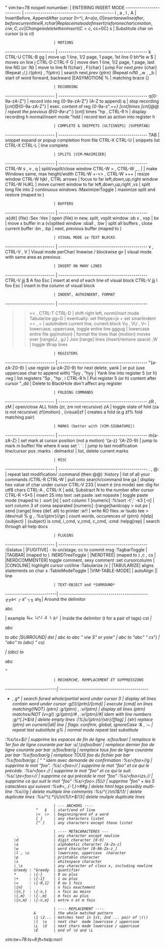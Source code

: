 " vim:tw=78 nospell nonumber:
                          | ENTERING INSERT MODE
------------------------- | ---------------------------------------------
i , a , I , A             | InsertBefore, AppendAfter cursor (I=^i, A=$a)
o , O                     | insert a new line after, before current line
R , r{char}               | Replace instead of insert (r is for one char)
c{motion} , ciw , C , cc  | Change ie delete then insert (C=c$, cc=0C)
s                         | Substitute char on cursor (s is cl)

                          | MOTIONS
------------------------- | ---------------------------------------------
    k  CTRL-U  CTRL-B  gg | move up  1 line, 1/2 page, 1 page, 1st line
0 bh*le w $               | moves on line
    j  CTRL-D  CTRL-F  G  | move dwn 1 line, 1/2 page, 1 page, last line
NG (or :N)                | move to line N
f{char} , F{char}         | jump For next,prev {char} (Repeat ;/,)
/{ptrn} , ?{ptrn}         | search   next,prev {ptrn} (Repeat n/N)
,,w   ,   ,,b             | start of word forward, backward |EASYMOTION|
%                         | matching brace {}[]()

                          | RECORDING
------------------------- | ---------------------------------------------
q{0-9a-zA-Z"}             | record into reg {0-9a-zA-Z"} (A-Z to append)
q                         | stop recording
[cnt]@{0-9a-zA-Z"}        | exec. content of reg {0-9a-z".=*+} [cnt]times
[cnt]@@                   | repeat the previous @{0-9a-z":*} [cnt] times
"hp , CTRL-R h            | display recording h normal/insert mode
"hdd                      | record text as action into register h

                          | COMPLETE & SNIPPETS |ULTISNIPS| |SUPERTAB|
------------------------- | ---------------------------------------------
TAB                       | snippet expand or popup completion from file
CTRL-X CTRL-U             | snippets list
CTRL-X CTRL-L             | line complete

                          | SPLITS |VIM-MAXIMIZER|
------------------------- | ---------------------------------------------
CTRL-W s , v , q          | split/vspilt/close window
CTRL-W =   , CTRL-W _ , | | make Windows same, max height/width
CTRL-W +-<> , CTRL-W +++  | resize window
CTRL-W hjkl , CTRL arrows | focus to far left,down,up,right window
CTRL-W HJKL               | move current window to far left,down,up,right
,vs                       | split long file into 2 continuous windows
:MaximizerToggle          | maximize split and restore (maped to <F4>)

                          | BUFFERS
------------------------- | ---------------------------------------------
:e[dit] {file}  :Sex :Vex | open {file} in new, split, vsplit window
:sb x , vsp | bx          | move x buffer in a (v)splited window
:sball , :bw              | split all buffers , close current buffer
:bn , :bp                 | next, previous buffer (maped to <F2> <F3>)

                          | VISUAL MODE ie TEXT BLOCKS
------------------------- | ---------------------------------------------
v , CTRL-V  , V           | Visual mode perChar/ linewise / blockwise
gv                        | visual mode with same area as previous

                          | INSERT ON MANY LINES
------------------------- | ---------------------------------------------
CTRL-V  jjj $ A foo Esc   | insert at end of each line of visual block
CTRL-V  jjj I foo Esc     | insert in the column of visual block

                          | INDENT, AUTOINDENT, FORMAT
------------------------- | ---------------------------------------------
>>  << , CTRL-T  CTRL-D   | shift right left, norml/insrt mode Tabularize
gg=G                      | eventually: set filetype=js + set smartindent
== , =                    | autoIndent current line, current block
Vu , VU , V~              | lowercase, uppercase, toggle entire line
gggug                     | lowercase entire file
gq{motion}                | format the lines that {motion} moves over
[range]J , gJ             | Join [range] lines (insert/remove space)
,W                        | toggle Wrap lines


                          | REGISTERS
------------------------- | ---------------------------------------------
"{a-zA-Z0-9}              | use registr {a-zA-Z0-9} for next delete, yank
                          |    or put (use uppercase char to append with)
"5yy , "hyy               | Yank line into register 5 (or h)
:reg                      | list registers
"5p  , "hp , i CTRL-R h   | Put register 5 (or h) content after cursor
"_dd                      | Delete to BlackHole don't affect any register

                          | FOLDING COMMANDS
------------------------- | ---------------------------------------------
zR , zM                   | open/close ALL folds (zr, zm not recursive)
zA                        | toggle state of fold (za is not recursive)
zf{motion} , {visual}zf   | creates a fold (e.g zf% fold matching pair)

                          | MARKS (better with |VIM-SIGNATURE|)
------------------------- | ---------------------------------------------
m{a-zA-Z}                 | set mark at cursor position (not a motion)
'{a-z} '{A-Z0-9}          | jump to mark in buffer/ file where it was set
'.     `.                 | jump to last modification line/cursor pos
:marks  : delmarks!       | list, delete current marks

                          | MISC
------------------------- | ---------------------------------------------
.   ,   @:                | repeat last modification/ :command (then @@)
:history                  | list of all your commands
/CTRL-R CTRL-W            | pull <cword> onto search/command line
ga                        | display hex value of char under cursor
CTRL-V 233                | insert é (ins mode) see :dig for utf8 chars
CTRL-A  , CTRL-X          | add, Substract N to the number after cursor
CTRL-R =5*5               | insert 25 into text
:set paste :set nopaste   | toggle paste mode (maped to <F12>)
:sort [n]                 | sort column 1 [numeric]
:%!sort -t';' -k3 [-n]    | sort column 3 of coma separated [numeric]
:[range]hardcopy > out.ps | send [range] lines (def. all) to printer
:w!!                      | write RO files :w !sudo tee > /dev/null %
g<C-G> , :%s/{ptnr}//gn   | count words, occurences of {ptrn}
:h[elp] {subject}         | {subject} is cmd, i_cmd, v_cmd, c_cmd, :cmd
:helpg[rep]               | search through all help docs

                          | PLUGINS
------------------------- | ---------------------------------------------
:Gstatus                  | |FUGITIVE| - to un/stage, cc to commit msg
:TagbarToggle             | |TAGBAR| (maped to <F8>)
:NERDTreeToggle           | |NERDTREE| (maped to <F7>)
,c<Space>  ,  cs          | |NERDCOMMENTER| toggle comment, sexy comment
:set cursorcolumn         | |CONOLINE| highlight cursor col/line <F10>
:Tabularize /x            | |TABULARIZE| aligns statements on char x 
:TableModeToggle          | |VIM-TABLE-MODE| | autoAlign || line

                          | TEXT-OBJECT and *SURROUND*
--------------------------| ---------------------------------------------
╔╓a<   ┌  a"  ┐╖       at╗| Around the delimitor
 <p id= " xy " > abc </p> |    example
  ╚i<    └i"┘ ╝ └ it┘     | Inside the delimitor (t for a pair of tags)
cst<i>                    | <p>abc</p> to <i>abc</i>  |SURROUND|
dst                       | <i>abc</i> to abc            "
viw S" or ysiw"           | abc to "abc"                 "
cs")                      | "abc" to (abc)               "
cs)<p>                    | (abc) to <p>abc</p>          "

                          | RECHERCHE, REMPLACEMENT ET SUPPRESSIONS
--------------------------| ---------------------------------------------
* , g*                    | search forwd whole/partial word under cursor
[I                        | display all lines contain word under cursor
:g[!]/{prtn}/[cmd]        | execute [cmd] on lines matching(!NOT) {ptrn}
:g/{ptrn}    , :v/{ptrn}  | display all lines {ptrn} matches/NOT (v=g!)
:g/{ptrn}/#  , :v/{ptrn}/#|   idem with line numbers
:g/^[\.]*$/d              | delete empty lines
:[%]s/{ptrn}/{str}/[flag] | {str} replace {ptrn} on current/|all| line
                          | flags: *c*onfirm, *g*lobal, *i*gnoreCase
:& , :~                   | repeat last substitute
g%                        | normal mode repeat last substitute

:%s/\s\+$//               | supprime les espaces de fin de ligne
:s/foo/bar/               | remplace le 1er  foo de ligne courante par bar
:s/.*\zsfoo/bar/          | remplace dernier foo de ligne courante par bar
:s/foo/bar/g              | remplace tous foo de ligne courante par bar
:%s/foo/bar/g             | remplace TOUS foo du fichier par bar
:%s/foo/bar/gc            | " " idem avec demande de confirmation
:%s/\<foo\>//g            | supprime le mot "foo".
:%s/.*\<foo\>//           | supprime le mot "foo" et ce qui le précède.
:%s/\<foo\>.*//           | supprime le mot "foo" et ce qui le suit.
:%s/.*\ze\<foo\>//        | supprime ce qui précède le mot "foo"
:%s/\<foo\>\zs.*//        | supprime ce qui suit le mot "foo"
:%s/\<foo\>.\{5}//        | supprime "foo" + les 5 catactères qui suivent
:%s#<\_.\{-1,}>##g        | delete html tags possibly multi-line
:%s/<!--\_p\{-}-->//g     | delete multiple line comments
:%s/^\(.*\)\n\1$/\1/      | delete duplicate lines
:%s/^\(.*\)\(\n\1\)\+$/\1/| delete muliple duplicate lines

                          | --- ANCHORS ----
                  ^   $   | start/end of line
                  \<  \>  | beginning/end of a word
                  [ ]     | any characters listet
                  [^ ]    | any characters except those listet

                          | ---- METACARACTÈRES ---
         .                | any character except newline
        \d                | digit character [0-9]
        \a                | alphabetic character [A-Za-z]
        \w                | word character [0-9A-Za-z_]
        \l , \u           | lowercase, uppercase  character
        \p                | printable character
        \s                | whitespace character
        \_\x              | any character of class x, including newline
        Greedy : ^Greedy  | quantifier
        *      : \{-}     | 0 ou plus
        \+     : \{-1}    | 1 ou plus
        \=     : \{-0,1}  | 0 ou 1 fois
        \{n}   :          | n fois exactement
        \{n,}  : \{-n,}   | n fois au moins
        \{,m}  : \{-,m}   | m fois au plus
        \{n,m} : \{-n,m}  | entre n et m fois

                          | ---- REPLACEMENT ----
                 &        | the whole matched pattern
                 \1 \2... | matches text in 1st, 2nd ... pair of \(\)
                 \l  \u   | next char  made lowercase / uppercase
                 \L  \U   | next chars made lowercase / uppercase
                 \E       | end of \U and \L

vim:tw=78:ts=8:ft=help:norl:
